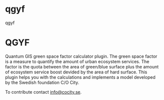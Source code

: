 # qgyf
qgyf
# QGYF
Quantum GIS green space factor calculator plugin. The green space factor is a measure to quantify the amount of urban ecosystem services. The factor is the quota between the area of green/blue surface plus the amount of ecosystem service boost devided by the area of hard surface. This plugin helps you with the calculations and implements a model developed by the Swedish foundation C/O City.

To contribute contact info@cocity.se.